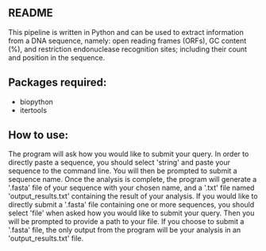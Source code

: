 ## README

This pipeline is written in Python and can be used to extract information from a DNA sequence, namely: open reading frames (ORFs), GC content (%), and restriction endonuclease recognition sites; including their count and position in the sequence.

## Packages required:
 - biopython
 - itertools

## How to use:
The program will ask how you would like to submit your query. In order to directly paste a sequence, you should select 'string' and paste your sequence to the command line. You will then be prompted to submit a sequence name. Once the analysis is complete, the program will generate a '.fasta' file of your sequence with your chosen name, and a '.txt' file named 'output_results.txt' containing the result of your analysis. If you would like to directly submit a '.fasta' file containing one or more sequences, you should select 'file' when asked how you would like to submit your query. Then you will be prompted to provide a path to your file. If you choose to submit a '.fasta' file, the only output from the program will be your analysis in an 'output_results.txt' file. 